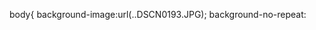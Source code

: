 <!DOCTYPE html>
<htmel lang="ja">
<head>
<meat charset="utf-8">
<title>アキバ</title>
<link rel="stvlesheet" href="css/default.css" type="text/css">

</head>
<body>

body{
background-image:url(..DSCN0193.JPG);
background-no-repeat:
</body>
</htmel>
